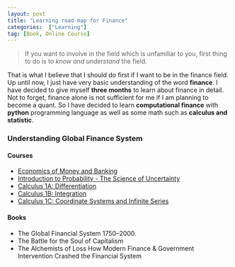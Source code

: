 ```yaml
---
layout: post
title: "Learning road-map for Finance"
categories:  ["Learning"]
tag: [Book, Online Course]
---
```


> If you want to involve in  the field which is unfamiliar to you, first thing to do is to *know and understand* the field.

That is what I believe that I should do first if I want to be in the finance field. Up until now, I just have very basic understanding of the word **finance**. I have decided to give myself **three months** to learn  about finance in detail. Not to forget, finance alone is not sufficient for me if I am planning to become a quant. So I have decided to learn **computational finance** with **python** programming language as well as some math such as **calculus and statistic**.


### Understanding **Global Finance System**

#### Courses
* [Economics of Money and Banking](https://www.coursera.org/learn/money-banking)
* [Introduction to Probability - The Science of Uncertainty](https://courses.edx.org/courses/course-v1:MITx+6.041x_4+1T2017/course/)
* [Calculus 1A: Differentiation](https://courses.edx.org/courses/course-v1:MITx+18.01.1x+2T2018/course/)
* [Calculus 1B: Integration](https://courses.edx.org/courses/course-v1:MITx+18.01.2x+3T2017/course/)
* [Calculus 1C: Coordinate Systems and Infinite Series](https://courses.edx.org/courses/course-v1:MITx+18.01.3x+2T2018/course/)

#### Books
* The Global Financial System 1750–2000.
* The Battle for the Soul of Capitalism
* The Alchemists of Loss How Modern Finance & Government Intervention Crashed the Financial System

